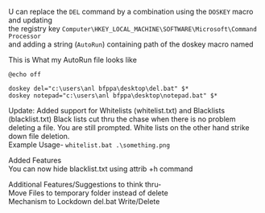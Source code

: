U can replace the `DEL` command by a combination using the `DOSKEY` macro and updating<br>
the registry key `Computer\HKEY_LOCAL_MACHINE\SOFTWARE\Microsoft\Command Processor`<br>
and adding a string (`AutoRun`) containing path of the doskey macro named 

This is What my AutoRun file looks like
```
@echo off

doskey del="c:\users\anl bfppa\desktop\del.bat" $*
doskey notepad="c:\users\anl bfppa\desktop\notepad.bat" $*
```
Update: Added support for Whitelists (whitelist.txt) and Blacklists (blacklist.txt)
Black lists cut thru the chase when there is no problem deleting a file. You are
still prompted.
White lists on the other hand strike down file deletion.
<br>Example Usage- ```whitelist.bat .\something.png```

Added Features
<br>You can now hide blacklist.txt using attrib +h command

Additional Features/Suggestions to think thru-
<br>Move Files to temporary folder instead of delete
<br>Mechanism to Lockdown del.bat Write/Delete

